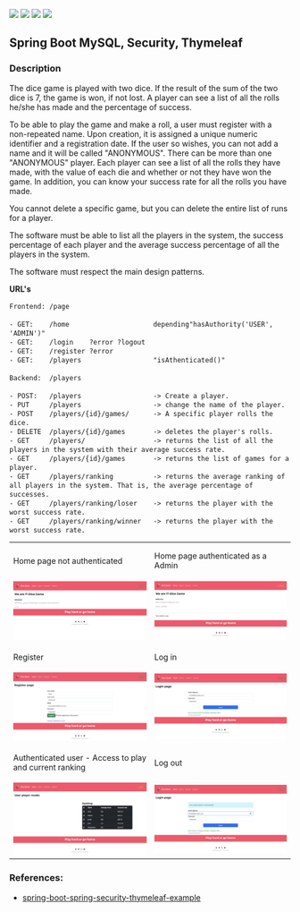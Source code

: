 
<p float="left">
  <img src="src/main/resources/images/springboot.png" width="100" />
  <img src="src/main/resources/images/jwt.png" width="100" /> 
  <img src="src/main/resources/images/mongodb.png" width="100" />
  <img src="src/main/resources/images/mysql.png" width="100" />
</p>

## Spring Boot MySQL, Security, Thymeleaf

### Description
The dice game is played with two dice. If the result of the sum of the two dice is 7, the game is won, if not lost. A player can see a list of all the rolls he/she has made and the percentage of success.

To be able to play the game and make a roll, a user must register with a non-repeated name. Upon creation, it is assigned a unique numeric identifier and a registration date. If the user so wishes, you can not add a name and it will be called "ANONYMOUS". There can be more than one "ANONYMOUS" player.
Each player can see a list of all the rolls they have made, with the value of each die and whether or not they have won the game. In addition, you can know your success rate for all the rolls you have made.

You cannot delete a specific game, but you can delete the entire list of runs for a player.

The software must be able to list all the players in the system, the success percentage of each player and the average success percentage of all the players in the system.

The software must respect the main design patterns.

**URL's** 

    Frontend: /page

    - GET:    /home                     depending"hasAuthority('USER', 'ADMIN')"
    - GET:    /login    ?error ?logout
    - GET:    /register ?error
    - GET:    /players                  "isAthenticated()"

    Backend:  /players

    - POST:   /players                  -> Create a player.
    - PUT     /players                  -> change the name of the player.
    - POST    /players/{id}/games/      -> A specific player rolls the dice.
    - DELETE  /players/{id}/games       -> deletes the player's rolls.
    - GET     /players/                 -> returns the list of all the players in the system with their average success rate.
    - GET     /players/{id}/games       -> returns the list of games for a player.
    - GET     /players/ranking          -> returns the average ranking of all players in the system. That is, the average percentage of successes.
    - GET     /players/ranking/loser    -> returns the player with the worst success rate.
    - GET     /players/ranking/winner   -> returns the player with the worst success rate.


<table>
 <tr>
    <td><p>Home page not authenticated</p></td>
    <td><p>Home page authenticated as a Admin</p></td>
 </tr>
 <tr>
    <td> 
    <img src="src/main/resources/readme/screenShotProject/home_notAuthorize.png" alt="Italian 404">
    </td>
    <td>
    <img src="src/main/resources/readme/screenShotProject/home_admin.png" alt="Italian 500">
    </td>
 </tr>

 <tr>
    <td><p>Register</p></td>
    <td><p>Log in</p></td>
 </tr>
 <tr>
    <td> 
    <img src="src/main/resources/readme/screenShotProject/register.png" alt="Italian 404">
    </td>
    <td>
    <img src="src/main/resources/readme/screenShotProject/login.png" alt="Italian 500">
    </td>
 </tr> 

<tr>
    <td><p>Authenticated user - Access to play and current ranking</p></td>
    <td><p>Log out</p></td>
 </tr>
 <tr>
    <td> 
    <img src="src/main/resources/readme/screenShotProject/athenticated_players.png" alt="Italian 404">
    </td>
    <td>
    <img src="src/main/resources/readme/screenShotProject/logout.png" alt="Italian 500">
    </td>
 </tr>






</table>



### References:
- [spring-boot-spring-security-thymeleaf-example](https://mkyong.com/spring-boot/spring-boot-spring-security-thymeleaf-example/)


